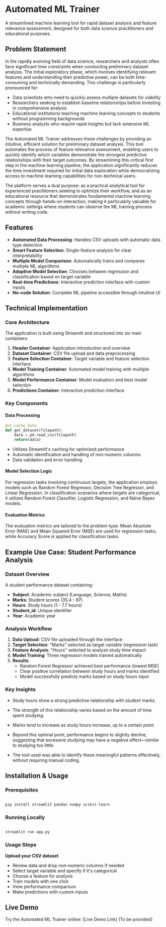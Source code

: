 # Automated ML Trainer

A streamlined machine learning tool for rapid dataset analysis and feature relevance assessment, designed for both data science practitioners and educational purposes.

##  Problem Statement

In the rapidly evolving field of data science, researchers and analysts often face significant time constraints when conducting preliminary dataset analysis. The initial exploratory phase, which involves identifying relevant features and understanding their predictive power, can be both time-consuming and technically demanding. This challenge is particularly pronounced for:

- Data scientists who need to quickly assess multiple datasets for viability
- Researchers seeking to establish baseline relationships before investing in comprehensive analysis
- Educational institutions teaching machine learning concepts to students without programming backgrounds
- Business analysts who require rapid insights but lack extensive ML expertise

The Automated ML Trainer addresses these challenges by providing an intuitive, efficient solution for preliminary dataset analysis. This tool automates the process of feature relevance assessment, enabling users to quickly identify which variables demonstrate the strongest predictive relationships with their target outcomes. By streamlining this critical first step in the machine learning pipeline, the application significantly reduces the time investment required for initial data exploration while democratizing access to machine learning capabilities for non-technical users.

The platform serves a dual purpose: as a practical analytical tool for experienced practitioners seeking to optimize their workflow, and as an educational resource that demonstrates fundamental machine learning concepts through hands-on interaction, making it particularly valuable for academic settings where students can observe the ML training process without writing code.

##  Features

- **Automated Data Processing**: Handles CSV uploads with automatic data type detection
- **Smart Feature Selection**: Single-feature analysis for clear interpretability
- **Multiple Model Comparison**: Automatically trains and compares multiple ML algorithms
- **Adaptive Model Selection**: Chooses between regression and classification based on target variable
- **Real-time Predictions**: Interactive prediction interface with custom inputs
- **No-code Solution**: Complete ML pipeline accessible through intuitive UI

##  Technical Implementation

### Core Architecture

The application is built using Streamlit and structured into six main containers:

1. **Header Container**: Application introduction and overview
2. **Dataset Container**: CSV file upload and data preprocessing
3. **Feature Selection Container**: Target variable and feature selection interface
4. **Model Training Container**: Automated model training with multiple algorithms
5. **Model Performance Container**: Model evaluation and best model selection
6. **Predictions Container**: Interactive prediction interface

### Key Components

#### Data Processing
```python
@st.cache_data
def get_dataset(filepath):
    data = pd.read_csv(filepath)
    return(data)
```

- Utilizes Streamlit's caching for optimized performance
- Automatic identification and handling of non-numeric columns
- Data validation and error handling

#### Model Selection Logic

For regression tasks involving continuous targets, the application employs models such as Random Forest Regressor, Decision Tree Regressor, and Linear Regression. In classification scenarios where targets are categorical, it utilizes Random Forest Classifier, Logistic Regression, and Naïve Bayes models.

#### Evaluation Metrics
The evaluation metrics are tailored to the problem type: Mean Absolute Error (MAE) and Mean Squared Error (MSE) are used for regression tasks, while Accuracy Score is applied for classification tasks.

## Example Use Case: Student Performance Analysis

### Dataset Overview
A student performance dataset containing:
- **Subject**: Academic subject (Language, Science, Maths)
- **Marks**: Student scores (35.4 - 97)
- **Hours**: Study hours (1 - 7.7 hours)
- **Student_id**: Unique identifier
- **Year**: Academic year

### Analysis Workflow

1. **Data Upload**: CSV file uploaded through the interface
2. **Target Selection**: "Marks" selected as target variable (regression task)
3. **Feature Analysis**: "Hours" selected to analyze study time impact
4. **Model Training**: Three regression models trained automatically
5. **Results**: 
   - Random Forest Regressor achieved best performance (lowest MSE)
   - Clear positive correlation between study hours and marks identified
   - Model successfully predicts marks based on study hours input

### Key Insights
- Study hours show a strong predictive relationship with student marks.

- The strength of this relationship varies based on the amount of time spent studying.

- Marks tend to increase as study hours increase, up to a certain point.

- Beyond this optimal point, performance begins to slightly decline, suggesting that excessive studying may have a negative effect—similar to studying too little.

- The tool used was able to identify these meaningful patterns effectively, without requiring manual coding.

## Installation & Usage

### Prerequisites
``` BASH

pip install streamlit pandas numpy scikit-learn
```

### Running Locally
```BASH

streamlit run app.py
```

### Usage Steps

**Upload your CSV dataset**

- Review data and drop non-numeric columns if needed
- Select target variable and specify if it's categorical
- Choose a feature for analysis
- Train models with one click
- View performance comparison
- Make predictions with custom inputs
  
## Live Demo
Try the Automated ML Trainer online: [Live Demo Link] (To be provided)



